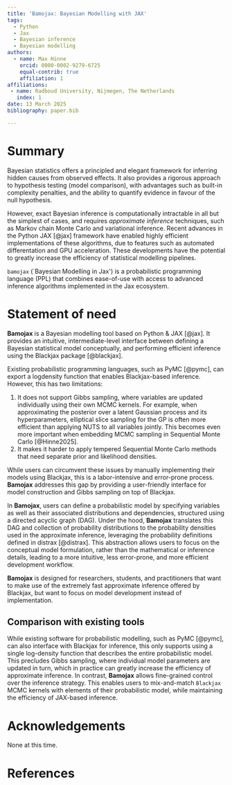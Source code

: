 ```yaml
---
title: 'Bamojax: Bayesian Modelling with JAX'
tags:
  - Python
  - Jax
  - Bayesian inference
  - Bayesian modelling
authors:
  - name: Max Hinne
    orcid: 0000-0002-9279-6725
    equal-contrib: true
    affiliation: 1
affiliations:
 - name: Radboud University, Nijmegen, The Netherlands
   index: 1
date: 13 March 2025
bibliography: paper.bib

---
```


# Summary

Bayesian statistics offers a principled and elegant framework for inferring
hidden causes from observed effects. It also provides a rigorous approach to 
hypothesis testing (model comparison), with advantages such as built-in complexity
penalties, and the ability to quantify evidence in favour of the null hypothesis.

However, exact Bayesian inference is computationally intractable in all but the
simplest of cases, and requires _approximate inference_ techniques, such as 
Markov chain Monte Carlo and variational inference. Recent advances in the Python
JAX [@jax] framework have enabled highly efficient implementations of these algorithms,
due to features such as automated differentation and GPU acceleration. These 
developments have the potential to greatly increase the efficiency of statistical 
modelling pipelines.

``bamojax`` (`Bayesian Modelling in Jax') is a probabilistic programming language (PPL) that combines ease-of-use with access to advanced inference algorithms implemented in the Jax ecosystem.


# Statement of need

**Bamojax** is a Bayesian modelling tool based on Python & JAX [@jax]. It
provides an intuitive, intermediate-level interface between defining a Bayesian 
statistical model conceptually, and performing efficient inference using the 
Blackjax package [@blackjax]. 

Existing probabilistic programming languages, such as PyMC [@pymc], can export a logdensity function that enables Blackjax-based inference. However, this has two limitations:

1. It does not support Gibbs sampling, where variables are updated individually using their own MCMC kernels. For example, when approximating the posterior over a latent Gaussian process and its hyperparameters, elliptical slice sampling for the GP is often more efficient than applying NUTS to all variables jointly. This becomes even more important when embedding MCMC sampling in Sequential Monte Carlo [@Hinne2025].
2. It makes it harder to apply tempered Sequential Monte Carlo methods that need separate prior and likelihood densities.

While users can circumvent these issues by manually implementing their models using Blackjax,  this is a labor-intensive and error-prone process. **Bamojax** addresses this gap by providing a user-friendly interface for model construction and Gibbs sampling on top of Blackjax.

In **Bamojax**, users can define a probabilistic model by specifying variables 
as well as their associated distributions and dependencies, structured using a 
directed acyclic graph (DAG). Under the hood, **Bamojax** translates this DAG and 
collection of probability distributions to the probability densities used in the
approximate inference, leveraging the probability definitions defined in distrax 
[@distrax]. This abstraction allows users to focus on the conceptual model 
formulation, rather than the mathematical or inference details, leading to a more
intuitive, less error-prone, and more efficient development workflow.

**Bamojax** is designed for researchers, students, and practitioners that want to
make use of the extremely fast approximate inference offered by Blackjax, but 
want to focus on model development instead of implementation.

## Comparison with existing tools

While existing software for probabilistic modelling, such as PyMC [@pymc], can also
interface with Blackjax for inference, this only supports using a single log-density 
function that describes the entire probabilistic model. This precludes Gibbs sampling, 
where individual model parameters are updated in turn, which in practice can greatly 
increase the efficiency of approximate inference. In contrast, **Bamojax** allows 
fine-grained control over the inference strategy. This enables users to mix-and-match
`Blackjax` MCMC kernels with elements of their probabilistic model, while maintaining
the efficiency of JAX-based inference.

# Acknowledgements

None at this time.

# References

